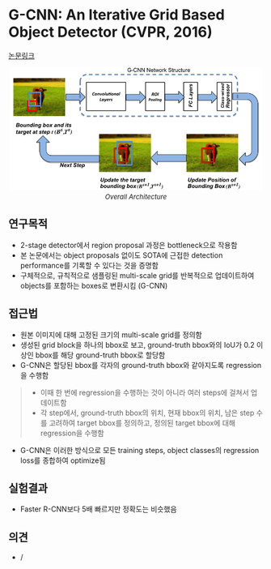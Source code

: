 # G-CNN: An Iterative Grid Based Object Detector (CVPR, 2016)

[논문링크](https://www.cv-foundation.org/openaccess/content_cvpr_2016/html/Najibi_G-CNN_An_Iterative_CVPR_2016_paper.html)

<p align="center">
    <img width="500" alt='fig1' src="../img/najibi2016g.png?raw=true"></br>
    <em><font size=2>Overall Architecture</font></em>
</p>

## 연구목적
- 2-stage detector에서 region proposal 과정은 bottleneck으로 작용함
- 본 논문에서는 object proposals 없이도 SOTA에 근접한 detection performance를 기록할 수 있다는 것을 증명함
- 구체적으로, 규칙적으로 샘플링된 multi-scale grid를 반복적으로 업데이트하여 objects를 포함하는 boxes로 변환시킴 (G-CNN)

## 접근법
- 원본 이미지에 대해 고정된 크기의 multi-scale grid를 정의함
- 생성된 grid block을 하나의 bbox로 보고, ground-truth bbox와의 IoU가 0.2 이상인 bbox를 해당 ground-truth bbox로 할당함
- G-CNN은 할당된 bbox를 각자의 ground-truth bbox와 같아지도록 regression을 수행함
> - 이때 한 번에 regression을 수행하는 것이 아니라 여러 steps에 걸쳐서 업데이트함
> - 각 step에서, ground-truth bbox의 위치, 현재 bbox의 위치, 남은 step 수를 고려하여 target bbox를 정의하고, 정의된 target bbox에 대해 regression을 수행함
- G-CNN은 이러한 방식으로 모든 training steps, object classes의 regression loss를 종합하여 optimize됨

## 실험결과
- Faster R-CNN보다 5배 빠르지만 정확도는 비슷했음

## 의견
- / 